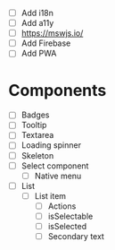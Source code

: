 - [ ] Add i18n
- [ ] Add a11y
- [ ] https://mswjs.io/
- [ ] Add Firebase
- [ ] Add PWA

# Components
- [ ] Badges
- [ ] Tooltip
- [ ] Textarea
- [ ] Loading spinner
- [ ] Skeleton
- [ ] Select component
  - [ ] Native menu
- [ ] List
  - [ ] List item
    - [ ] Actions
    - [ ] isSelectable
    - [ ] isSelected
    - [ ] Secondary text
